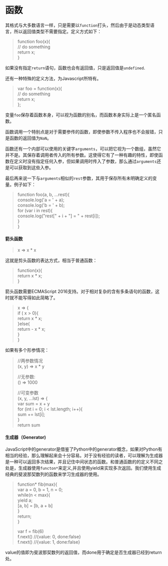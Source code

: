 # 函数


其格式与大多数语言一样，只是需要以`function`打头，然后由于是动态类型语言，所以返回值类型不需要指定。定义方式如下：

> function foo\(x\){  
>     // do something  
>     return x;  
> }

如果没有指定`return`语句，函数也会有返回值，只是返回值是`undefined`.

还有一种特殊的定义方法，为Javascript所特有。

> var foo = function\(x\){  
>     // do something  
>     return x;  
> };

变量`foo`保存着函数本身，可以视为函数的别名，而函数本身实际上是一个匿名函数。

函数调用一个特别点是对于需要参传的函数，即使参数不传入程序也不会报错，只是函数的返回值为`NaN`。

函数还有一个内部可以使用的关键字`arguments`，可以把它视为一个数组，虽然它并不是。其保存着调用者传入的所有参数。这使得它有了一种有趣的特性，即使函数在定义时没有指定任何入参，但如果调用时传入了参数，那么通过`arguments`还是可以获取到这些入参。

最后再来说一下与`arguments`相似的`rest`参数，其用于保存所有未明确定义的变量。例子如下：

> function foo\(a, b, ...rest\){  
>     console.log\('a = ' + a\);  
>     console.log\('b = ' + b\);  
>     for \(var i in rest\){  
>         console.log\("rest\[" + i + "\] = " + rest\[i\]\);  
>     }  
> }

#### 箭头函数

> x =&gt; x \* x

这就是剪头函数的表达方式，相当于普通函数：

> function\(x\){  
>     return x \* x;  
> }

箭头函数需要ECMAScript 2016支持。对于相对复杂的含有多条语句的函数，这时就不能写得如此简略了。

> x =&gt; {  
>     if \( x &gt; 0\){  
>         return x \* x;  
>     }else{  
>         return - x \* x;  
>     }  
> }

如果有多个形参情况：

> //两参数情况  
> \(x, y\) =&gt; x \* y
>
> //无参数:  
> \(\) =&gt; 1000
>
> //可变参数  
> \(x, y, ...lst\) =&gt; {  
>     var sum = x + y  
>     for \(int i = 0; i &lt; lst.length; i++\){  
>         sum += lst\[i\];  
>     }  
>     return sum

#### 生成器（Generator\)

JavaScript中的generator是借鉴了Python中的generator概念，如果对Python有相当的经验，那么理解起来会十分容易。对于没有经验的读者，可以理解为生成器是一种可以返回多次结果，并且记住中间状态的函数。和普通函数的的定义不同之处是，生成器使用`functon*`来定义,并且使用yield来实现多次返回。我们使用生成经典的斐波那契数列的函数来学习生成器的使用。

> function\* fib\(max\){  
>     var a = 0, b = 1, n = 0;  
>     while\(n &lt; max\){  
>          yield a;  
>          \[a, b\] = \[b, a + b\]  
>     }  
>     return;  
> }
>
> var f = fib\(6\)  
> f.next\(\)     //{value: 0, done:false}  
> f.next\(\)     //{value: 1, done:false}

value的值即为斐波那契数列的返回值，而done用于确定是否生成器已经到return处。

